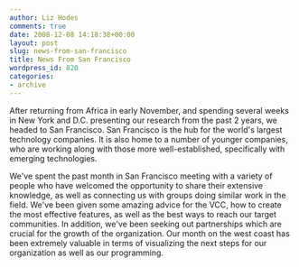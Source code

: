 ```yaml
---
author: Liz Hodes
comments: true
date: 2008-12-08 14:18:38+00:00
layout: post
slug: news-from-san-francisco
title: News From San Francisco
wordpress_id: 820
categories:
- archive
---
```


After returning from Africa in early November, and spending several weeks in New York and D.C. presenting our research from the past 2 years, we headed to San Francisco. San Francisco is the hub for the world's largest technology companies. It is also home to a number of younger companies, who are working along with those more well-established, specifically with emerging technologies.

We've spent the past month in San Francisco meeting with a variety of people who have welcomed the opportunity to share their extensive knowledge, as well as connecting us with groups doing similar work in the field. We've been given some amazing advice for the VCC, how to create the most effective features, as well as the best ways to reach our target communities. In addition, we've been seeking out partnerships which are crucial for the growth of the organization. Our month on the west coast has been extremely valuable in terms of visualizing the next steps for our organization as well as our programming.
